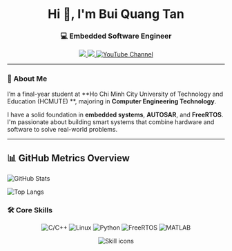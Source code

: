<h1 align="center">Hi 👋, I'm Bui Quang Tan</h1>
<h3 align="center">💻 Embedded Software Engineer </h3>

<p align="center">
  <a href="mailto:buiquangtan.2004vta@gmail.com">
    <img src="https://img.shields.io/badge/Gmail-red?logo=gmail&logoColor=white&style=for-the-badge" />
  </a>
  <a href="https://www.linkedin.com/in/tan-bui-quang-963682345">
    <img src="https://img.shields.io/badge/LinkedIn-blue?logo=linkedin&logoColor=white&style=for-the-badge" />
  </a>
  <a href="https://www.youtube.com/channel/UCO6KFRV5xTskc9zmb3Znwug" target="_blank">
    <img src="https://img.shields.io/badge/YouTube-red?logo=youtube&logoColor=white&style=for-the-badge" alt="YouTube Channel" />
  </a>
</p>



</p>

---

### 🚀 About Me

I’m a final-year student at **Ho Chi Minh City University of Technology and Education (HCMUTE) **, majoring in **Computer Engineering Technology**.

I have a solid foundation in **embedded systems**, **AUTOSAR**, and **FreeRTOS**. I'm passionate about building smart systems that combine hardware and software to solve real-world problems.

---
## 📊 GitHub Metrics Overview

![GitHub Stats](https://github-readme-stats.vercel.app/api?username=buiTannn&show_icons=true&theme=radical)




![Top Langs](https://github-readme-stats.vercel.app/api/top-langs/?username=buiTannn&layout=compact&theme=dark)



### 🛠️ Core Skills

<p align="center">
  <img src="https://img.shields.io/badge/C/C++-00599C?style=for-the-badge&logo=cplusplus&logoColor=white" alt="C/C++" />
  <img src="https://img.shields.io/badge/Linux-FCC624?style=for-the-badge&logo=linux&logoColor=black" alt="Linux" />
  <img src="https://img.shields.io/badge/Python-3776AB?style=for-the-badge&logo=python&logoColor=white" alt="Python" />
  <img src="https://img.shields.io/badge/FreeRTOS-00B5E2?style=for-the-badge&logoColor=white" alt="FreeRTOS" />
  <img src="https://img.shields.io/badge/Matlab-0076A8?style=for-the-badge&logo=Mathworks&logoColor=white" alt="MATLAB" />
</p>

<p align="center">
  <img src="https://skillicons.dev/icons?i=cpp,linux,python,matlab" alt="Skill icons" />
</p>


